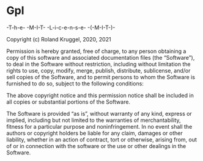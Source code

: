 # Gpl
 -T-h-e- -M-I-T- -L-i-c-e-n-s-e- -(-M-I-T-)-

Copyright (c) Roland Kruggel,  2020, 2021

Permission is hereby granted, free of charge, to any person obtaining a 
copy of this software and associated documentation files 
(the “Software”), to deal in the Software without restriction, including 
without limitation the rights to use, copy, modify, merge, publish, 
distribute, sublicense, and/or sell copies of the Software, and to 
permit persons to whom the Software is furnished to do so, subject to 
the following conditions:

The above copyright notice and this permission notice shall be included 
in all copies or substantial portions of the Software.

The Software is provided “as is”, without warranty of any kind, express 
or implied, including but not limited to the warranties of 
merchantability, fitness for a particular purpose and noninfringement. 
In no event shall the authors or copyright holders be liable for any 
claim, damages or other liability, whether in an action of contract, 
tort or otherwise, arising from, out of or in connection with the 
software or the use or other dealings in the Software.

